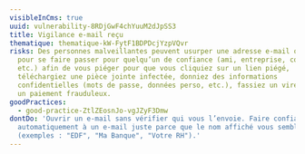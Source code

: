 ```yaml
---
visibleInCms: true
uuid: vulnerability-8RDjGwF4chYuuM2dJpSS3
title: Vigilance e-mail reçu
thematique: thematique-kW-FytF1BDPDcjYzpVQvr
risks: Des personnes malveillantes peuvent usurper une adresse e-mail ou un nom
  pour se faire passer pour quelqu’un de confiance (ami, entreprise, collègue,
  etc.) afin de vous piéger pour que vous cliquiez sur un lien piégé,
  téléchargiez une pièce jointe infectée, donniez des informations
  confidentielles (mots de passe, données perso, etc.), fassiez un virement ou
  un paiement frauduleux.
goodPractices:
  - good-practice-ZtlZEosnJo-vgJZyF3Dmw
dontDo: 'Ouvrir un e-mail sans vérifier qui vous l’envoie. Faire confiance
  automatiquement à un e-mail juste parce que le nom affiché vous semble connu
  (exemples : "EDF", "Ma Banque", "Votre RH").'
---
```

